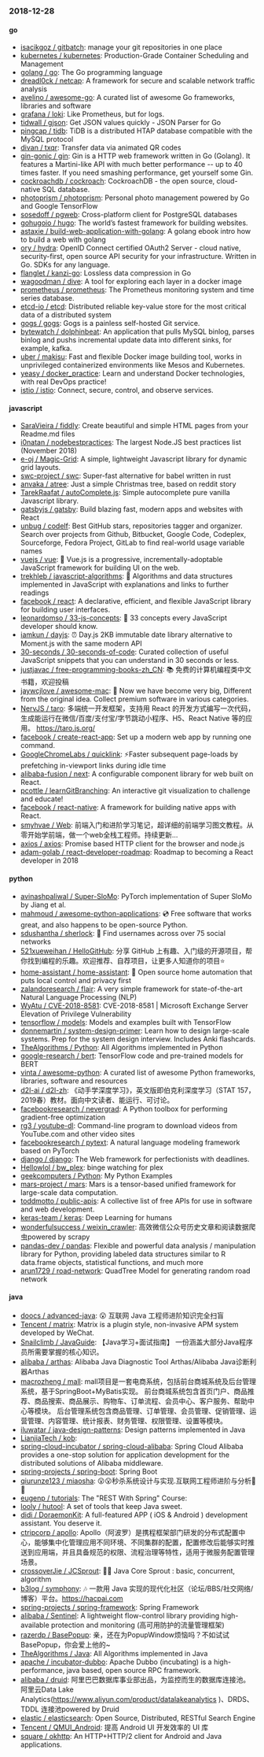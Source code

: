 ### 2018-12-28

#### go
* [isacikgoz / gitbatch](https://github.com/isacikgoz/gitbatch): manage your git repositories in one place
* [kubernetes / kubernetes](https://github.com/kubernetes/kubernetes): Production-Grade Container Scheduling and Management
* [golang / go](https://github.com/golang/go): The Go programming language
* [dreadl0ck / netcap](https://github.com/dreadl0ck/netcap): A framework for secure and scalable network traffic analysis
* [avelino / awesome-go](https://github.com/avelino/awesome-go): A curated list of awesome Go frameworks, libraries and software
* [grafana / loki](https://github.com/grafana/loki): Like Prometheus, but for logs.
* [tidwall / gjson](https://github.com/tidwall/gjson): Get JSON values quickly - JSON Parser for Go
* [pingcap / tidb](https://github.com/pingcap/tidb): TiDB is a distributed HTAP database compatible with the MySQL protocol
* [divan / txqr](https://github.com/divan/txqr): Transfer data via animated QR codes
* [gin-gonic / gin](https://github.com/gin-gonic/gin): Gin is a HTTP web framework written in Go (Golang). It features a Martini-like API with much better performance -- up to 40 times faster. If you need smashing performance, get yourself some Gin.
* [cockroachdb / cockroach](https://github.com/cockroachdb/cockroach): CockroachDB - the open source, cloud-native SQL database.
* [photoprism / photoprism](https://github.com/photoprism/photoprism): Personal photo management powered by Go and Google TensorFlow
* [sosedoff / pgweb](https://github.com/sosedoff/pgweb): Cross-platform client for PostgreSQL databases
* [gohugoio / hugo](https://github.com/gohugoio/hugo): The world’s fastest framework for building websites.
* [astaxie / build-web-application-with-golang](https://github.com/astaxie/build-web-application-with-golang): A golang ebook intro how to build a web with golang
* [ory / hydra](https://github.com/ory/hydra): OpenID Connect certified OAuth2 Server - cloud native, security-first, open source API security for your infrastructure. Written in Go. SDKs for any language.
* [flanglet / kanzi-go](https://github.com/flanglet/kanzi-go): Lossless data compression in Go
* [wagoodman / dive](https://github.com/wagoodman/dive): A tool for exploring each layer in a docker image
* [prometheus / prometheus](https://github.com/prometheus/prometheus): The Prometheus monitoring system and time series database.
* [etcd-io / etcd](https://github.com/etcd-io/etcd): Distributed reliable key-value store for the most critical data of a distributed system
* [gogs / gogs](https://github.com/gogs/gogs): Gogs is a painless self-hosted Git service.
* [bytewatch / dolphinbeat](https://github.com/bytewatch/dolphinbeat): An application that pulls MySQL binlog, parses binlog and pushs incremental update data into different sinks, for example, kafka.
* [uber / makisu](https://github.com/uber/makisu): Fast and flexible Docker image building tool, works in unprivileged containerized environments like Mesos and Kubernetes.
* [yeasy / docker_practice](https://github.com/yeasy/docker_practice): Learn and understand Docker technologies, with real DevOps practice!
* [istio / istio](https://github.com/istio/istio): Connect, secure, control, and observe services.

#### javascript
* [SaraVieira / fiddly](https://github.com/SaraVieira/fiddly): Create beautiful and simple HTML pages from your Readme.md files
* [i0natan / nodebestpractices](https://github.com/i0natan/nodebestpractices): The largest Node.JS best practices list (November 2018)
* [e-oj / Magic-Grid](https://github.com/e-oj/Magic-Grid): A simple, lightweight Javascript library for dynamic grid layouts.
* [swc-project / swc](https://github.com/swc-project/swc): Super-fast alternative for babel written in rust
* [anvaka / atree](https://github.com/anvaka/atree): Just a simple Christmas tree, based on reddit story
* [TarekRaafat / autoComplete.js](https://github.com/TarekRaafat/autoComplete.js): Simple autocomplete pure vanilla Javascript library.
* [gatsbyjs / gatsby](https://github.com/gatsbyjs/gatsby): Build blazing fast, modern apps and websites with React
* [unbug / codelf](https://github.com/unbug/codelf): Best GitHub stars, repositories tagger and organizer. Search over projects from Github, Bitbucket, Google Code, Codeplex, Sourceforge, Fedora Project, GitLab to find real-world usage variable names
* [vuejs / vue](https://github.com/vuejs/vue): 🖖 Vue.js is a progressive, incrementally-adoptable JavaScript framework for building UI on the web.
* [trekhleb / javascript-algorithms](https://github.com/trekhleb/javascript-algorithms): 📝 Algorithms and data structures implemented in JavaScript with explanations and links to further readings
* [facebook / react](https://github.com/facebook/react): A declarative, efficient, and flexible JavaScript library for building user interfaces.
* [leonardomso / 33-js-concepts](https://github.com/leonardomso/33-js-concepts): 📜 33 concepts every JavaScript developer should know.
* [iamkun / dayjs](https://github.com/iamkun/dayjs): ⏰ Day.js 2KB immutable date library alternative to Moment.js with the same modern API
* [30-seconds / 30-seconds-of-code](https://github.com/30-seconds/30-seconds-of-code): Curated collection of useful JavaScript snippets that you can understand in 30 seconds or less.
* [justjavac / free-programming-books-zh_CN](https://github.com/justjavac/free-programming-books-zh_CN): 📚 免费的计算机编程类中文书籍，欢迎投稿
* [jaywcjlove / awesome-mac](https://github.com/jaywcjlove/awesome-mac):  Now we have become very big, Different from the original idea. Collect premium software in various categories.
* [NervJS / taro](https://github.com/NervJS/taro): 多端统一开发框架，支持用 React 的开发方式编写一次代码，生成能运行在微信/百度/支付宝/字节跳动小程序、H5、React Native 等的应用。 https://taro.js.org/
* [facebook / create-react-app](https://github.com/facebook/create-react-app): Set up a modern web app by running one command.
* [GoogleChromeLabs / quicklink](https://github.com/GoogleChromeLabs/quicklink): ⚡️Faster subsequent page-loads by prefetching in-viewport links during idle time
* [alibaba-fusion / next](https://github.com/alibaba-fusion/next): A configurable component library for web built on React.
* [pcottle / learnGitBranching](https://github.com/pcottle/learnGitBranching): An interactive git visualization to challenge and educate!
* [facebook / react-native](https://github.com/facebook/react-native): A framework for building native apps with React.
* [smyhvae / Web](https://github.com/smyhvae/Web): 前端入门和进阶学习笔记，超详细的前端学习图文教程。从零开始学前端，做一个web全栈工程师。持续更新...
* [axios / axios](https://github.com/axios/axios): Promise based HTTP client for the browser and node.js
* [adam-golab / react-developer-roadmap](https://github.com/adam-golab/react-developer-roadmap): Roadmap to becoming a React developer in 2018

#### python
* [avinashpaliwal / Super-SloMo](https://github.com/avinashpaliwal/Super-SloMo): PyTorch implementation of Super SloMo by Jiang et al.
* [mahmoud / awesome-python-applications](https://github.com/mahmoud/awesome-python-applications): 💿 Free software that works great, and also happens to be open-source Python.
* [sdushantha / sherlock](https://github.com/sdushantha/sherlock): 🔎 Find usernames across over 75 social networks
* [521xueweihan / HelloGitHub](https://github.com/521xueweihan/HelloGitHub): 分享 GitHub 上有趣、入门级的开源项目，帮你找到编程的乐趣。欢迎推荐、自荐项目，让更多人知道你的项目⭐️
* [home-assistant / home-assistant](https://github.com/home-assistant/home-assistant): 🏡 Open source home automation that puts local control and privacy first
* [zalandoresearch / flair](https://github.com/zalandoresearch/flair): A very simple framework for state-of-the-art Natural Language Processing (NLP)
* [WyAtu / CVE-2018-8581](https://github.com/WyAtu/CVE-2018-8581): CVE-2018-8581 | Microsoft Exchange Server Elevation of Privilege Vulnerability
* [tensorflow / models](https://github.com/tensorflow/models): Models and examples built with TensorFlow
* [donnemartin / system-design-primer](https://github.com/donnemartin/system-design-primer): Learn how to design large-scale systems. Prep for the system design interview. Includes Anki flashcards.
* [TheAlgorithms / Python](https://github.com/TheAlgorithms/Python): All Algorithms implemented in Python
* [google-research / bert](https://github.com/google-research/bert): TensorFlow code and pre-trained models for BERT
* [vinta / awesome-python](https://github.com/vinta/awesome-python): A curated list of awesome Python frameworks, libraries, software and resources
* [d2l-ai / d2l-zh](https://github.com/d2l-ai/d2l-zh): 《动手学深度学习》，英文版即伯克利深度学习（STAT 157，2019春）教材。面向中文读者、能运行、可讨论。
* [facebookresearch / nevergrad](https://github.com/facebookresearch/nevergrad): A Python toolbox for performing gradient-free optimization
* [rg3 / youtube-dl](https://github.com/rg3/youtube-dl): Command-line program to download videos from YouTube.com and other video sites
* [facebookresearch / pytext](https://github.com/facebookresearch/pytext): A natural language modeling framework based on PyTorch
* [django / django](https://github.com/django/django): The Web framework for perfectionists with deadlines.
* [Hellowlol / bw_plex](https://github.com/Hellowlol/bw_plex): binge watching for plex
* [geekcomputers / Python](https://github.com/geekcomputers/Python): My Python Examples
* [mars-project / mars](https://github.com/mars-project/mars): Mars is a tensor-based unified framework for large-scale data computation.
* [toddmotto / public-apis](https://github.com/toddmotto/public-apis): A collective list of free APIs for use in software and web development.
* [keras-team / keras](https://github.com/keras-team/keras): Deep Learning for humans
* [wonderfulsuccess / weixin_crawler](https://github.com/wonderfulsuccess/weixin_crawler): 高效微信公众号历史文章和阅读数据爬虫powered by scrapy
* [pandas-dev / pandas](https://github.com/pandas-dev/pandas): Flexible and powerful data analysis / manipulation library for Python, providing labeled data structures similar to R data.frame objects, statistical functions, and much more
* [arun1729 / road-network](https://github.com/arun1729/road-network): QuadTree Model for generating random road network

#### java
* [doocs / advanced-java](https://github.com/doocs/advanced-java): 😮 互联网 Java 工程师进阶知识完全扫盲
* [Tencent / matrix](https://github.com/Tencent/matrix): Matrix is a plugin style, non-invasive APM system developed by WeChat.
* [Snailclimb / JavaGuide](https://github.com/Snailclimb/JavaGuide): 【Java学习+面试指南】 一份涵盖大部分Java程序员所需要掌握的核心知识。
* [alibaba / arthas](https://github.com/alibaba/arthas): Alibaba Java Diagnostic Tool Arthas/Alibaba Java诊断利器Arthas
* [macrozheng / mall](https://github.com/macrozheng/mall): mall项目是一套电商系统，包括前台商城系统及后台管理系统，基于SpringBoot+MyBatis实现。 前台商城系统包含首页门户、商品推荐、商品搜索、商品展示、购物车、订单流程、会员中心、客户服务、帮助中心等模块。 后台管理系统包含商品管理、订单管理、会员管理、促销管理、运营管理、内容管理、统计报表、财务管理、权限管理、设置等模块。
* [iluwatar / java-design-patterns](https://github.com/iluwatar/java-design-patterns): Design patterns implemented in Java
* [LianjiaTech / kob](https://github.com/LianjiaTech/kob): 
* [spring-cloud-incubator / spring-cloud-alibaba](https://github.com/spring-cloud-incubator/spring-cloud-alibaba): Spring Cloud Alibaba provides a one-stop solution for application development for the distributed solutions of Alibaba middleware.
* [spring-projects / spring-boot](https://github.com/spring-projects/spring-boot): Spring Boot
* [qiurunze123 / miaosha](https://github.com/qiurunze123/miaosha): 😮😮秒杀系统设计与实现.互联网工程师进阶与分析🙋🐓
* [eugenp / tutorials](https://github.com/eugenp/tutorials): The "REST With Spring" Course:
* [looly / hutool](https://github.com/looly/hutool): A set of tools that keep Java sweet.
* [didi / DoraemonKit](https://github.com/didi/DoraemonKit): A full-featured APP ( iOS & Android ) development assistant. You deserve it.
* [ctripcorp / apollo](https://github.com/ctripcorp/apollo): Apollo（阿波罗）是携程框架部门研发的分布式配置中心，能够集中化管理应用不同环境、不同集群的配置，配置修改后能够实时推送到应用端，并且具备规范的权限、流程治理等特性，适用于微服务配置管理场景。
* [crossoverJie / JCSprout](https://github.com/crossoverJie/JCSprout): 👨‍🎓 Java Core Sprout : basic, concurrent, algorithm
* [b3log / symphony](https://github.com/b3log/symphony): 🎶 一款用 Java 实现的现代化社区（论坛/BBS/社交网络/博客）平台。https://hacpai.com
* [spring-projects / spring-framework](https://github.com/spring-projects/spring-framework): Spring Framework
* [alibaba / Sentinel](https://github.com/alibaba/Sentinel): A lightweight flow-control library providing high-available protection and monitoring (高可用防护的流量管理框架)
* [razerdp / BasePopup](https://github.com/razerdp/BasePopup): 亲，还在为PopupWindow烦恼吗？不如试试BasePopup，你会爱上他的~
* [TheAlgorithms / Java](https://github.com/TheAlgorithms/Java): All Algorithms implemented in Java
* [apache / incubator-dubbo](https://github.com/apache/incubator-dubbo): Apache Dubbo (incubating) is a high-performance, java based, open source RPC framework.
* [alibaba / druid](https://github.com/alibaba/druid): 阿里巴巴数据库事业部出品，为监控而生的数据库连接池。阿里云Data Lake Analytics(https://www.aliyun.com/product/datalakeanalytics )、DRDS、TDDL 连接池powered by Druid
* [elastic / elasticsearch](https://github.com/elastic/elasticsearch): Open Source, Distributed, RESTful Search Engine
* [Tencent / QMUI_Android](https://github.com/Tencent/QMUI_Android): 提高 Android UI 开发效率的 UI 库
* [square / okhttp](https://github.com/square/okhttp): An HTTP+HTTP/2 client for Android and Java applications.
